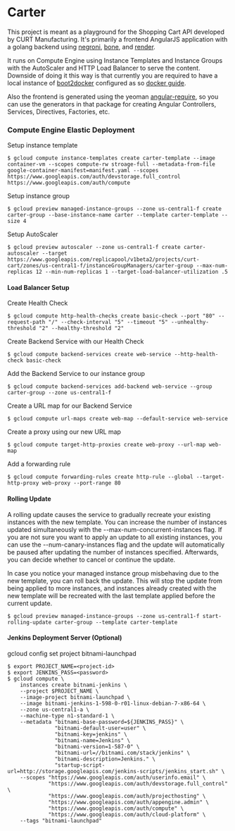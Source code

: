 Carter
========

This project is meant as a playground for the Shopping Cart API developed
by CURT Manufacturing. It's primarily a frontend AngularJS application
with a golang backend using [negroni](https://github.com/codegangsta/negroni),
[bone](https://github.com/squiidz/bone), and [render](https://github.com/unrolled/render).

It runs on Compute Engine using Instance Templates and Instance Groups with
the AutoScaler and HTTP Load Balancer to serve the content. Downside of doing it
this way is that currently you are required to have a local instance of
[boot2docker](http://boot2docker.io/) configured as
so [docker guide](https://docs.docker.com/installation/mac/).

Also the frontend is generated using the yeoman
[angular-require](https://github.com/aaronallport/generator-angular-require),
so you can use the generators in that package for creating Angular Controllers,
Services, Directives, Factories, etc.


### Compute Engine Elastic Deployment

Setup instance template
```shell
$ gcloud compute instance-templates create carter-template --image container-vm --scopes compute-rw stroage-full --metadata-from-file google-container-manifest=manifest.yaml --scopes https://www.googleapis.com/auth/devstorage.full_control https://www.googleapis.com/auth/compute
```

Setup instance group
```shell
$ gcloud preview managed-instance-groups --zone us-central1-f create carter-group --base-instance-name carter --template carter-template --size 4
```

Setup AutoScaler
```shell
$ gcloud preview autoscaler --zone us-central1-f create carter-autoscaler --target https://www.googleapis.com/replicapool/v1beta2/projects/curt-cart/zones/us-central1-f/instanceGroupManagers/carter-group --max-num-replicas 12 --min-num-replicas 1 --target-load-balancer-utilization .5
```

#### Load Balancer Setup

Create Health Check
```shell
$ gcloud compute http-health-checks create basic-check --port "80" --request-path "/" --check-interval "5" --timeout "5" --unhealthy-threshold "2" --healthy-threshold "2"
```

Create Backend Service with our Health Check
```shell
$ gcloud compute backend-services create web-service --http-health-check basic-check
```

Add the Backend Service to our instance group
```shell
$ gcloud compute backend-services add-backend web-service --group carter-group --zone us-central1-f
```

Create a URL map for our Backend Service
```shell
$ gcloud compute url-maps create web-map --default-service web-service
```

Create a proxy using our new URL map
```shell
$ gcloud compute target-http-proxies create web-proxy --url-map web-map
```

Add a forwarding rule
```shell
$ gcloud compute forwarding-rules create http-rule --global --target-http-proxy web-proxy --port-range 80
```

#### Rolling Update

A rolling update causes the service to gradually recreate your existing instances
with the new template. You can increase the number of instances updated
simultaneously with the --max-num-concurrent-instances flag. If you are not
sure you want to apply an update to all existing instances, you can use the
--num-canary-instances flag and the update will automatically be paused after
updating the number of instances specified. Afterwards, you can decide whether
to cancel or continue the update.

In case you notice your managed instance group misbehaving due to the new
template, you can roll back the update. This will stop the update from being
applied to more instances, and instances already created with the new template
will be recreated with the last template applied before the current update.

```shell
$ gcloud preview managed-instance-groups --zone us-central1-f start-rolling-update carter-group --template carter-template
```

#### Jenkins Deployment Server (Optional)
gcloud config set project bitnami-launchpad
```shell
$ export PROJECT_NAME=<project-id>
$ export JENKINS_PASS=<password>
$ gcloud compute \
    instances create bitnami-jenkins \
    --project $PROJECT_NAME \
    --image-project bitnami-launchpad \
    --image bitnami-jenkins-1-598-0-r01-linux-debian-7-x86-64 \
    --zone us-central1-a \
    --machine-type n1-standard-1 \
    --metadata "bitnami-base-password=${JENKINS_PASS}" \
               "bitnami-default-user=user" \
               "bitnami-key=jenkins" \
               "bitnami-name=Jenkins" \
               "bitnami-version=1-587-0" \
               "bitnami-url=//bitnami.com/stack/jenkins" \
               "bitnami-description=Jenkins." \
               "startup-script-url=http://storage.googleapis.com/jenkins-scripts/jenkins_start.sh" \
    --scopes "https://www.googleapis.com/auth/userinfo.email" \
             "https://www.googleapis.com/auth/devstorage.full_control" \
             "https://www.googleapis.com/auth/projecthosting" \
             "https://www.googleapis.com/auth/appengine.admin" \
             "https://www.googleapis.com/auth/compute" \
             "https://www.googleapis.com/auth/cloud-platform" \
    --tags "bitnami-launchpad"
```
